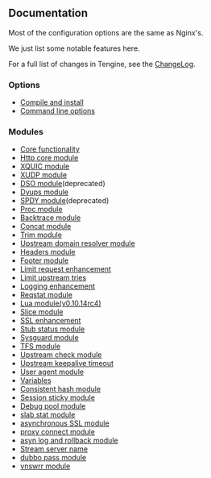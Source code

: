 ## Documentation

Most of the configuration options are the same as Nginx's.
 
We just list some notable features here.

For a full list of changes in Tengine, see the [ChangeLog](changelog.html).

### Options

*   [Compile and install](document/install.html)
*   [Command line options](document/commandline.html)

### Modules

*   [Core functionality](document/core.html)
*   [Http core module](document/http_core.html)
*   [XQUIC module](document/xquic.html)
*   [XUDP module](document/xudp.html)
*   [DSO module](document/dso.html)(deprecated)
*   [Dyups module](document/http_dyups.html)
*   [SPDY module](document/ngx_http_spdy_module.html)(deprecated)
*   [Proc module](document/proc.html)
*   [Backtrace module](document/http_backtrace.html)
*   [Concat module](document/http_concat.html)
*   [Trim module](document/http_trim_filter.html)
*   [Upstream domain resolver module](document/http_upstream_dynamic.html)
*   [Headers module](document/http_headers.html)
*   [Footer module](document/http_footer_filter.html)
*   [Limit request enhancement](document/http_limit_req.html)
*   [Limit upstream tries](document/ngx_limit_upstream_tries.html)
*   [Logging enhancement](document/http_log.html)
*   [Reqstat module](document/http_reqstat.html)
*   [Lua module(v0.10.14rc4)](https://github.com/chaoslawful/lua-nginx-module/blob/master/README.markdown)
*   [Slice module](document/http_slice.html)
*   [SSL enhancement](document/http_ssl.html)
*   [Stub status module](document/http_stub_status.html)
*   [Sysguard module](document/http_sysguard.html)
*   [TFS module](https://github.com/alibaba/nginx-tfs/blob/master/ReadMe.markdown)
*   [Upstream check module](document/http_upstream_check.html)
*   [Upstream keepalive timeout](document/http_upstream_keepalive_timeout.html)
*   [User agent module](document/http_user_agent.html)
*   [Variables](document/variables.html)
*   [Consistent hash module](document/http_upstream_consistent_hash.html)
*   [Session sticky module](document/http_upstream_session_sticky.html)
*   [Debug pool module](document/ngx_debug_pool.html)
*   [slab stat module](document/ngx_slab_stat.html)
*   [asynchronous SSL module](document/ngx_http_ssl_asynchronous_mode.html)
*   [proxy connect module](document/proxy_connect.html)
*   [asyn log and rollback module](document/ngx_log_pipe.html)
*   [Stream server name](document/stream_sni.html)
*   [dubbo pass module](document/ngx_http_dubbo_module.html)
*   [vnswrr module](document/ngx_http_upstream_vnswrr_module.html)
